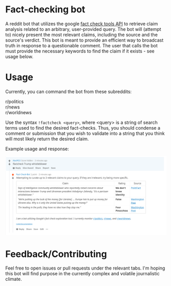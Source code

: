 # Fact-checking bot
A reddit bot that utilizes the google [fact check tools API](https://developers.google.com/fact-check/tools/api/) to retrieve claim analysis related to an arbitrary, user-provided query. The bot will (attempt to) nicely present the most relevant claims, including the source and the source's verdict. This bot is meant to provide an efficient way to broadcast truth in response to a questionable comment. The user that calls the bot must provide the necessary keywords to find the claim if it exists - see usage below. 

# Usage
Currently, you can command the bot from these subreddits:

r/politics<br/>
r/news<br/>
r/worldnews<br/>

Use the syntax `!factcheck <query>`, where \<query> is a string of search terms used to find the desired fact-checks. Thus, you should condense a comment or submission that you wish to validate into a string that you think will most likely return the desired claim. 

Example usage and response:

![example](bot_example.PNG)
  
# Feedback/Contributing
Feel free to open issues or pull requests under the relevant tabs. I'm hoping this bot will find purpose in the currently complex and volatile journalistic climate. 
